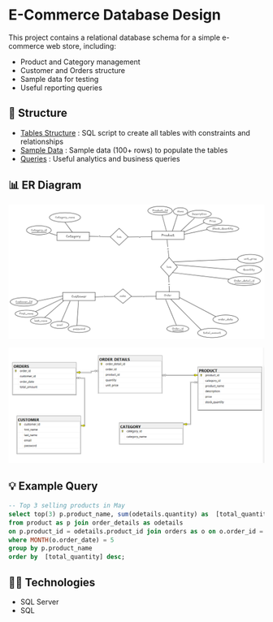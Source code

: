 # E-Commerce Database Design

This project contains a relational database schema for a simple e-commerce web store, including:

- Product and Category management
- Customer and Orders structure
- Sample data for testing
- Useful reporting queries

## 📂 Structure

- [Tables Structure](schema/tables_structure.sql) : SQL script to create all tables with constraints and relationships
- [Sample Data](schema/sample_data.sql) : Sample data (100+ rows) to populate the tables
- [Queries](queries/) : Useful analytics and business queries

## 📊 ER Diagram

![Conceptual Data Model](diagrams/ERD.png)

![Conceptual Data Model](diagrams/schema.png)

## 💡 Example Query

```sql
-- Top 3 selling products in May
select top(3) p.product_name, sum(odetails.quantity) as  [total_quantity]
from product as p join order_details as odetails
on p.product_id = odetails.product_id join orders as o on o.order_id = odetails.order_id 
where MONTH(o.order_date) = 5
group by p.product_name
order by  [total_quantity] desc;
```

## 👨‍💻 Technologies
- SQL Server 
- SQL
